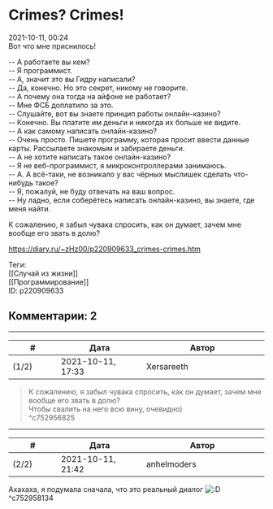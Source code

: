 Crimes? Crimes!
===============

  
2021-10-11, 00:24  
 Вот что мне приснилось!   
   
 -- А работаете вы кем?   
 -- Я программист.   
 -- А, значит это вы Гидру написали?   
 -- Да, конечно. Но это секрет, никому не говорите.   
 -- А почему она тогда на айфоне не работает?   
 -- Мне ФСБ доплатило за это.   
 -- Слушайте, вот вы знаете принцип работы онлайн-казино?   
 -- Конечно. Вы платите им деньги и никогда их больше не видите.   
 -- А как самому написать онлайн-казино?   
 -- Очень просто. Пишете программу, которая просит ввести данные карты. Рассылаете знакомым и забираете деньги.   
 -- А не хотите написать такое онлайн-казино?   
 -- Я не веб-программист, я микроконтроллерами занимаюсь.   
 -- А. А всё-таки, не возникало у вас чёрных мыслишек сделать что-нибудь такое?   
 -- Я, пожалуй, не буду отвечать на ваш вопрос.   
 -- Ну ладно, если соберётесь написать онлайн-казино, вы знаете, где меня найти.   
   
 К сожалению, я забыл чувака спросить, как он думает, зачем мне вообще его звать в долю?   
  
<https://diary.ru/~zHz00/p220909633_crimes-crimes.htm>  
  
Теги:  
[[Случай из жизни]]  
[[Программирование]]  
ID: p220909633  


Комментарии: 2
--------------

  


---



|         #         |              Дата              |                     Автор                     |           ID           |
| --- | --- | --- | --- |
| (1/2) | 2021-10-11, 17:33 | Xersareeth | c752956825 |

  
 > К сожалению, я забыл чувака спросить, как он думает, зачем мне вообще его звать в долю?   
 Чтобы свалить на него всю вину, очевидно)   
 ^c752956825

---



|         #         |              Дата              |                     Автор                     |           ID           |
| --- | --- | --- | --- |
| (2/2) | 2021-10-11, 21:42 | anhelmoders | c752958134 |

  
 Ахахаха, я подумала сначала, что это реальный диалог ![:D](/picture/1131.gif)   
 ^c752958134
